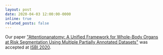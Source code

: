 ```yaml
---
layout: post
date: 2020-04-03 12:00:00-0000
inline: true
related_posts: false
---
```


Our paper ["Attentionanatomy: A Unified Framework for Whole-Body Organs at Risk Segmentation Using Multiple Partially Annotated Datasets"](https://arxiv.org/pdf/2001.04446) was accepted at [ISBI 2020](https://biomedicalimaging.org/2020/wp-content/uploads/static-html-to-wp/data/dff0d41695bbae509355435cd32ecf5d/index.htm).
